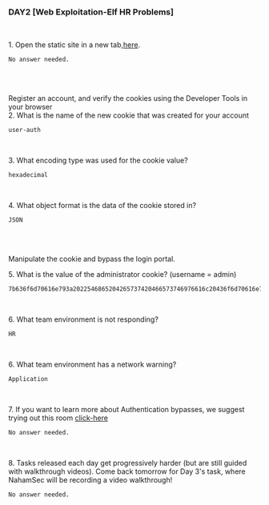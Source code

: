 <h3 align="left">DAY2 [Web Exploitation-Elf HR Problems]
</h3>
<br>
<p align="left">1. Open the static site in a new tab,<a href="https://static-labs.tryhackme.cloud/sites/aoc-cookies/">here</a>.
  
```
No answer needed.
```
<br><br>
  <p align="left">Register an account, and verify the cookies using the Developer Tools in your browser
<br>2. What is the name of the new cookie that was created for your account</p>

```
user-auth
```
<br>
<p align="left">3. What encoding type was used for the cookie value?</p>
  
```
hexadecimal
```
<br>
<p align="left">4. What object format is the data of the cookie stored in?</p>
  
```
JSON
```
<br><br>
<p>Manipulate the cookie and bypass the login portal.</p>
<p align="left">5. What is the value of the administrator cookie? (username = admin)</p>
  
```
7b636f6d70616e793a2022546865204265737420466573746976616c20436f6d70616e79222c206973726567697374657265643a2254727565222c20757365726e616d653a2261646d696e227d
```
<br>
<p align="left">6. What team environment is not responding?</p>
  
```
HR
```
<br>
<p align="left">6. What team environment has a network warning?</p>
  
```
Application
```
<br>
<p align="left">7. If you want to learn more about Authentication bypasses, we suggest trying out this room <a href="https://tryhackme.com/jr/authenticationbypass">click-here</a></p>
  
```
No answer needed.
```
<br>
<p align="left">8. Tasks released each day get progressively harder (but are still guided with walkthrough videos). Come back tomorrow for Day 3's task, where NahamSec will be recording a video walkthrough!</p>
  
```
No answer needed.
```
<br>
